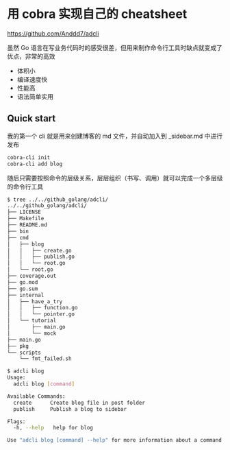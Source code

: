 # 用 cobra 实现自己的 cheatsheet

<https://github.com/Anddd7/adcli>

虽然 Go 语言在写业务代码时的感受很差，但用来制作命令行工具时缺点就变成了优点，非常的高效

- 体积小
- 编译速度快
- 性能高
- 语法简单实用

## Quick start

我的第一个 cli 就是用来创建博客的 md 文件，并自动加入到 _sidebar.md 中进行发布

```sh
cobra-cli init
cobra-cli add blog
```

随后只需要按照命令的层级关系，层层组织（书写、调用）就可以完成一个多层级的命令行工具

```sh
$ tree ../../github_golang/adcli/
../../github_golang/adcli/
├── LICENSE
├── Makefile
├── README.md
├── bin
├── cmd
│   ├── blog
│   │   ├── create.go
│   │   ├── publish.go
│   │   └── root.go
│   └── root.go
├── coverage.out
├── go.mod
├── go.sum
├── internal
│   ├── have_a_try
│   │   ├── function.go
│   │   └── pointer.go
│   └── tutorial
│       ├── main.go
│       └── mock
├── main.go
├── pkg
└── scripts
    └── fmt_failed.sh
```

```sh
$ adcli blog                                           
Usage:
  adcli blog [command]

Available Commands:
  create      Create blog file in post folder
  publish     Publish a blog to sidebar

Flags:
  -h, --help   help for blog

Use "adcli blog [command] --help" for more information about a command.
```
